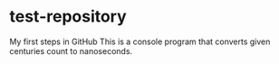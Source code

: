 # test-repository
My first steps in GitHub
This is a console program that converts given centuries count to nanoseconds.